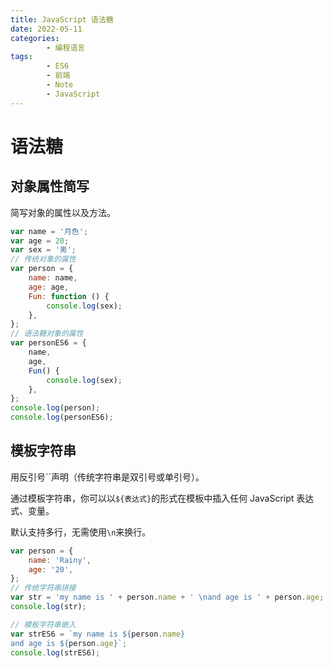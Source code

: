 ```yaml
---
title: JavaScript 语法糖
date: 2022-05-11
categories:
        - 编程语言
tags:
        - ES6
        - 前端
        - Note
        - JavaScript
---
```


# 语法糖

## 对象属性简写

简写对象的属性以及方法。

```js
var name = '月色';
var age = 20;
var sex = '男';
// 传统对象的属性
var person = {
	name: name,
	age: age,
	Fun: function () {
		console.log(sex);
	},
};
// 语法糖对象的属性
var personES6 = {
	name,
	age,
	Fun() {
		console.log(sex);
	},
};
console.log(person);
console.log(personES6);
```

## 模板字符串

用反引号``声明（传统字符串是双引号或单引号）。

通过模板字符串，你可以以`${表达式}`的形式在模板中插入任何 JavaScript 表达式、变量。

默认支持多行，无需使用`\n`来换行。

```js
var person = {
	name: 'Rainy',
	age: '20',
};
// 传统字符串拼接
var str = 'my name is ' + person.name + ' \nand age is ' + person.age;
console.log(str);

// 模板字符串嵌入
var strES6 = `my name is ${person.name} 
and age is ${person.age}`;
console.log(strES6);
```

